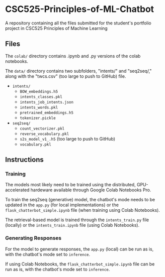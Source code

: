 # CSC525-Principles-of-ML-Chatbot

A repository containing all the files submitted for the student's portfolio project in CSC525 Principles of Machine Learning

## Files

The `colab/` directory contains .ipynb and .py versions of the colab notebooks.

The `data/` directory contains two subfolders, "intents/" and "seq2seq/," along with the "twcs.csv" (too large to push to GitHub) file.

* `intents/`
	* `BOW_embeddings.h5`
	* `intents_classes.pkl`
	* `intents_job_intents.json`
	* `intents_words.pkl`
	* `pretrained_embeddings.h5`
	* `tokenizer.pickle`
* `seq2seq/`
	* `count_vectorizer.pkl`
	* `reverse_vocabulary.pkl`
	* `s2s_model_v1_.h5` (too large to push to GitHub)
	* `vocabulary.pkl`

## Instructions

### Training

The models most likely need to be trained using the distributed, GPU-accelerated hardeware available through Google Colab Notebooks Pro.

To train the seq2seq (generative) model, the chatbot's mode needs to be updated in the `app.py` (for local implementations) or the `flask_chatterbot_simple.ipynb` file (when training using Colab Notebooks).

The retrieval-based model is trained through the `intents_train.py` file (locally) or the `intents_train.ipynb` file (using Colab Notebooks).

### Generating Responses

For the model to generate responses, the `app.py` (local) can be run as is, with the chatbot's mode set to `inference`.

If using Colab Notebooks, the `flask_chatterbot_simple.ipynb` file can be run as is, with the chatbot's mode set to `inference`.
